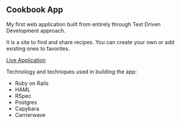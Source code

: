 ## Cookbook App

My first web application built from entirely through Test Driven Development approach.

It is a site to find and share recipes. You can create your own or add existing ones to favorites.

[Live Application](http://md-cookit.herokuapp.com/)

Technology and techniques used in building the app:
* Ruby on Rails
* HAML
* RSpec
* Postgres
* Capybara
* Carrierwave
